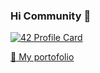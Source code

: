 ### Hi Community 👋
[![42 Profile Card](https://1337-readme.vercel.app/api/profile?cursus=42&login=ahssaini)](https://github.com/mohouyizme/1337-readme)

[:link: My portofolio](https://a-hssaini.github.io/)
<!--
**A-hssaini/A-hssaini** is a ✨ _special_ ✨ repository because its `README.md` (this file) appears on your GitHub profile.

Here are some ideas to get you started:

- 🔭 I’m currently working on ...
- 🌱 I’m currently learning ...
- 👯 I’m looking to collaborate on ...
- 🤔 I’m looking for help with ...
- 💬 Ask me about ...
- 📫 How to reach me: ...
- 😄 Pronouns: ...
- ⚡ Fun fact: ...
-->
